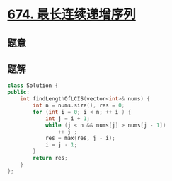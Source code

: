 #  [674. 最长连续递增序列](https://leetcode-cn.com/problems/longest-continuous-increasing-subsequence/)

## 题意



## 题解



```c++
class Solution {
public:
    int findLengthOfLCIS(vector<int>& nums) {
        int n = nums.size(), res = 0;
        for (int i = 0; i < n; ++ i ) {
            int j = i + 1;
            while (j < n && nums[j] > nums[j - 1])
                ++ j ;
            res = max(res, j - i);
            i = j - 1;
        }
        return res;
    }
};
```



```python3

```

